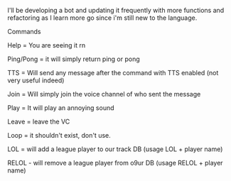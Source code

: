 I'll be developing a bot and updating it frequently with more functions and refactoring as I learn more go since i'm still new to the language.

Commands

Help = You are seeing it rn

Ping/Pong = it will simply return ping or pong

TTS = Will send any message after the command with TTS enabled (not very useful indeed)

Join = Will simply join the voice channel of who sent the message

Play = It will play an annoying sound

Leave = leave the VC

Loop = it shouldn't exist, don't use.

LOL = will add a league player to our track DB (usage LOL + player name)

RELOL - will remove a league player from o9ur DB (usage RELOL + player name)
